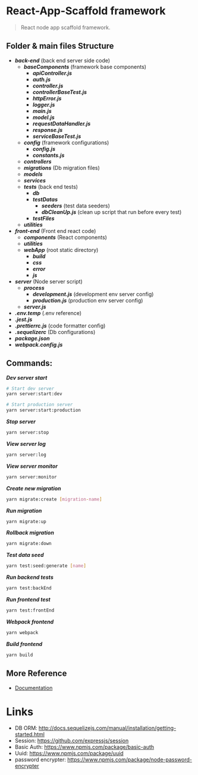 # React-App-Scaffold framework
> React node app scaffold framework.

## Folder & main files Structure
- **_back-end_** (back end server side code)
	- **_baseComponents_** (framework base components)
		- **_apiController.js_** 
		- **_auth.js_**
		- **_controller.js_**
		- **_controllerBaseTest.js_**
		- **_httpError.js_**
		- **_logger.js_**
		- **_main.js_**
		- **_model.js_**
		- **_requestDataHandler.js_**
		- **_response.js_**
		- **_serviceBaseTest.js_**
	- **_config_** (framework configurations)
		- **_config.js_**
		- **_constants.js_**
	- **_controllers_** 
	- **_migrations_** (Db migration files)
	- **_models_**
	- **_services_**
	- **_tests_** (back end tests)
		- **_db_**
		- **_testDatas_** 
			- **_seeders_** (test data seeders)
			- **_dbCleanUp.js_** (clean up script that run before every test)
		- **_testFiles_**
	- **_utilities_**
- **_front-end_** (Front end react code)
	- **_components_** (React components)
	- **_utilities_**
	- **_webApp_** (root static directory)
		- **_build_**
		- **_css_**
		- **_error_**
		- **_js_**
- **_server_** (Node server script)
	- **_process_**
		- **_development.js_** (development env server config)
		- **_production.js_** (production env server config)
	- **_server.js_**
- **_.env.temp_** (.env reference)
- **_.jest.js_**
- **_.prettierrc.js_** (code formatter config)
- **_.sequelizerc_** (Db configurations)
- **_package.json_**
- **_webpack.config.js_**

## Commands:
_**Dev server start**_
```bash
# Start dev server
yarn server:start:dev 

# Start production server
yarn server:start:production
```

**_Stop server_**
```bash
yarn server:stop
```

**_View server log_**
```bash
yarn server:log
```

_**View server monitor**_
```bash
yarn server:monitor
```

**_Create new migration_**
```bash
yarn migrate:create [migration-name]
```

**_Run migration_**
```bash
yarn migrate:up
```

**_Rollback migration_**
```bash
yarn migrate:down
```

_**Test data seed**_ 
```bash
yarn test:seed:generate [name]
```

**_Run backend tests_**
```bash
yarn test:backEnd
```

**_Run frontend test_**
```bash
yarn test:frontEnd
```

_**Webpack frontend**_
```bash
yarn webpack
```

_**Build frontend**_
```bash
yarn build
```

## More Reference
- [Documentation](documentations/Documentation.md)

# Links
- DB ORM: http://docs.sequelizejs.com/manual/installation/getting-started.html
- Session: https://github.com/expressjs/session
- Basic Auth: https://www.npmjs.com/package/basic-auth
- Uuid: https://www.npmjs.com/package/uuid
- password encrypter: https://www.npmjs.com/package/node-password-encrypter